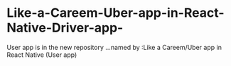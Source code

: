 # Like-a-Careem-Uber-app-in-React-Native-Driver-app-
User app is in the new repository ...named by :Like a Careem/Uber app in React Native (User app)
